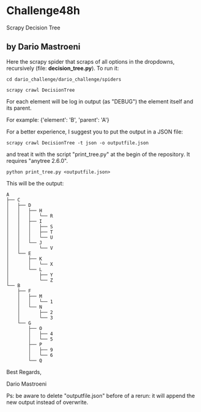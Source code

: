 # Challenge48h
Scrapy Decision Tree

by Dario Mastroeni
---------------------

Here the scrapy spider that scraps of all options in the dropdowns, recursively (file: <b>decision_tree.py</b>).
To run it:
```
cd dario_challenge/dario_challenge/spiders

scrapy crawl DecisionTree
 ```

For each element will be log in output (as "DEBUG") the element itself and its parent.

For example: {'element': 'B', 'parent': 'A'}

For a better experience, I suggest you to put the output in a JSON file:
```
scrapy crawl DecisionTree -t json -o outputfile.json
```

and treat it with the script "print_tree.py" at the begin of the repository. It requires "anytree 2.6.0".
```
python print_tree.py <outputfile.json>
 ```

This will be the output:

```
A
├── C
│   ├── D
│   │   ├── H
│   │   │   └── R
│   │   ├── I
│   │   │   ├── S
│   │   │   ├── T
│   │   │   └── U
│   │   └── J
│   │       └── V
│   └── E
│       ├── K
│       │   └── X
│       └── L
│           ├── Y
│           └── Z
└── B
    ├── F
    │   ├── M
    │   │   └── 1
    │   └── N
    │       ├── 2
    │       └── 3
    └── G
        ├── O
        │   ├── 4
        │   └── 5
        ├── P
        │   ├── 9
        │   └── 6
        └── Q
```

Best Regards,

 Dario Mastroeni
   
   
Ps: be aware to delete "outputfile.json" before of a rerun: it will append the new output instead of overwrite.
